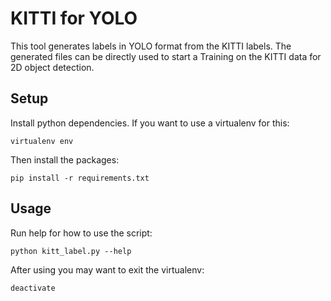 # KITTI for YOLO
This tool generates labels in YOLO format from the KITTI labels.
The generated files can be directly used to start a Training on the KITTI data for 2D object detection.

## Setup
Install python dependencies.
If you want to use a virtualenv for this:
```
virtualenv env
```
Then install the packages:
```
pip install -r requirements.txt
```

## Usage
Run help for how to use the script:
```
python kitt_label.py --help
```
After using you may want to exit the virtualenv:
```
deactivate
```
